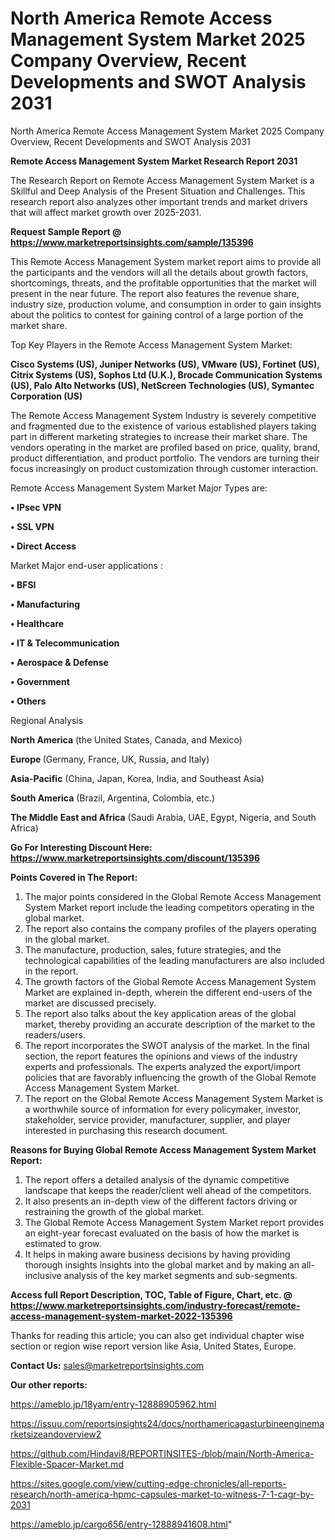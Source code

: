 # North America Remote Access Management System Market 2025 Company Overview, Recent Developments and SWOT Analysis 2031
 North America Remote Access Management System Market 2025 Company Overview, Recent Developments and SWOT Analysis 2031

<strong>Remote Access Management System Market Research Report 2031</strong>

The Research Report on Remote Access Management System Market is a Skillful and Deep Analysis of the Present Situation and Challenges. This research report also analyzes other important trends and market drivers that will affect market growth over 2025-2031.

<strong>Request Sample Report @ <a href=https://www.marketreportsinsights.com/sample/135396>https://www.marketreportsinsights.com/sample/135396</a></strong>

This Remote Access Management System market report aims to provide all the participants and the vendors will all the details about growth factors, shortcomings, threats, and the profitable opportunities that the market will present in the near future. The report also features the revenue share, industry size, production volume, and consumption in order to gain insights about the politics to contest for gaining control of a large portion of the market share.

Top Key Players in the Remote Access Management System Market:

<strong>Cisco Systems (US), Juniper Networks (US), VMware (US), Fortinet (US), Citrix Systems (US), Sophos Ltd (U.K.), Brocade Communication Systems (US), Palo Alto Networks (US), NetScreen Technologies (US), Symantec Corporation (US)</strong>

The Remote Access Management System Industry is severely competitive and fragmented due to the existence of various established players taking part in different marketing strategies to increase their market share. The vendors operating in the market are profiled based on price, quality, brand, product differentiation, and product portfolio. The vendors are turning their focus increasingly on product customization through customer interaction.

Remote Access Management System Market Major Types are:

<strong>• IPsec VPN

• SSL VPN

• Direct Access</strong>

Market Major end-user applications :

<strong>• BFSI

• Manufacturing

• Healthcare

• IT & Telecommunication

• Aerospace & Defense

• Government

• Others</strong>

Regional Analysis

</u><strong><b>North America</b></strong> (the United States, Canada, and Mexico)

<strong><b>Europe </b></strong>(Germany, France, UK, Russia, and Italy)

<strong><b>Asia-Pacific</b></strong> (China, Japan, Korea, India, and Southeast Asia)

<strong><b>South America</b></strong> (Brazil, Argentina, Colombia, etc.)

<strong><b>The Middle East and Africa</b></strong> (Saudi Arabia, UAE, Egypt, Nigeria, and South Africa)

<strong>Go For Interesting Discount Here: <a href=https://www.marketreportsinsights.com/discount/135396>https://www.marketreportsinsights.com/discount/135396</a></strong>

<strong>Points Covered in The Report:</strong>
<ol>
  <li>The major points considered in the Global Remote Access Management System Market report include the leading competitors operating in the global market.</li>
  <li>The report also contains the company profiles of the players operating in the global market.</li>
  <li>The manufacture, production, sales, future strategies, and the technological capabilities of the leading manufacturers are also included in the report.</li>
  <li>The growth factors of the Global Remote Access Management System Market are explained in-depth, wherein the different end-users of the market are discussed precisely.</li>
  <li>The report also talks about the key application areas of the global market, thereby providing an accurate description of the market to the readers/users.</li>
  <li>The report incorporates the SWOT analysis of the market. In the final section, the report features the opinions and views of the industry experts and professionals. The experts analyzed the export/import policies that are favorably influencing the growth of the Global Remote Access Management System Market.</li>
  <li>The report on the Global Remote Access Management System Market is a worthwhile source of information for every policymaker, investor, stakeholder, service provider, manufacturer, supplier, and player interested in purchasing this research document.</li>
</ol>
<strong>Reasons for Buying Global Remote Access Management System Market Report:</strong>

<ol>
  <li>The report offers a detailed analysis of the dynamic competitive landscape that keeps the reader/client well ahead of the competitors.</li>
  <li>It also presents an in-depth view of the different factors driving or restraining the growth of the global market.</li>
  <li>The Global Remote Access Management System Market report provides an eight-year forecast evaluated on the basis of how the market is estimated to grow.</li>
  <li>It helps in making aware business decisions by having providing thorough insights insights into the global market and by making an all-inclusive analysis of the key market segments and sub-segments.</li>
</ol>
<strong>Access full Report Description, TOC, Table of Figure, Chart, etc. @ <a href=https://www.marketreportsinsights.com/industry-forecast/remote-access-management-system-market-2022-135396>https://www.marketreportsinsights.com/industry-forecast/remote-access-management-system-market-2022-135396</a></strong>


Thanks for reading this article; you can also get individual chapter wise section or region wise report version like Asia, United States, Europe.

<strong>Contact Us:</strong>
sales@marketreportsinsights.com

<strong>Our other reports:</strong>

<a href=https://ameblo.jp/18yam/entry-12888905962.html>https://ameblo.jp/18yam/entry-12888905962.html</a>

<a href=https://issuu.com/reportsinsights24/docs/northamericagasturbineenginemarketsizeandoverview2>https://issuu.com/reportsinsights24/docs/northamericagasturbineenginemarketsizeandoverview2</a>

<a href=https://github.com/Hindavi8/REPORTINSITES-/blob/main/North-America-Flexible-Spacer-Market.md>https://github.com/Hindavi8/REPORTINSITES-/blob/main/North-America-Flexible-Spacer-Market.md</a>

<a href=https://sites.google.com/view/cutting-edge-chronicles/all-reports-research/north-america-hpmc-capsules-market-to-witness-7-1-cagr-by-2031>https://sites.google.com/view/cutting-edge-chronicles/all-reports-research/north-america-hpmc-capsules-market-to-witness-7-1-cagr-by-2031</a>

<a href=https://ameblo.jp/cargo656/entry-12888941608.html>https://ameblo.jp/cargo656/entry-12888941608.html</a>"
